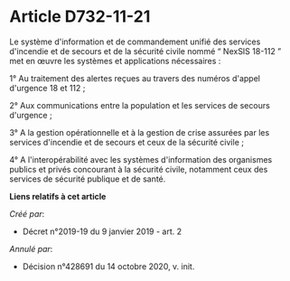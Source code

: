 # Article D732-11-21

Le système d'information et de commandement unifié des services d'incendie et de secours et de la sécurité civile nommé “
NexSIS 18-112 ” met en œuvre les systèmes et applications nécessaires :

1° Au traitement des alertes reçues au travers des numéros d'appel d'urgence 18 et 112 ;

2° Aux communications entre la population et les services de secours d'urgence ;

3° A la gestion opérationnelle et à la gestion de crise assurées par les services d'incendie et de secours et ceux de la
sécurité civile ;

4° A l'interopérabilité avec les systèmes d'information des organismes publics et privés concourant à la sécurité civile,
notamment ceux des services de sécurité publique et de santé.

**Liens relatifs à cet article**

_Créé par_:

  - Décret n°2019-19 du 9 janvier 2019 - art. 2

_Annulé par_:

  - Décision n°428691 du 14 octobre 2020, v. init.
